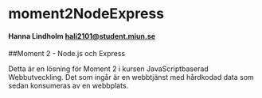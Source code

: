 # moment2NodeExpress

#### Hanna Lindholm hali2101@student.miun.se

##Moment 2 - Node.js och Express

Detta är en lösning för Moment 2 i kursen JavaScriptbaserad Webbutveckling.
Det som ingår är en webbtjänst med hårdkodad data som sedan konsumeras av en webbplats.
